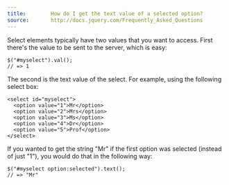 ```yaml
---
title:        How do I get the text value of a selected option?
source:       http://docs.jquery.com/Frequently_Asked_Questions
---
```


Select elements typically have two values that you want to access. First there's the value to be sent to the server, which is easy:

```
$("#myselect").val();
// => 1
```

The second is the text value of the select. For example, using the following select box:

```
<select id="myselect">
  <option value="1">Mr</option>
  <option value="2">Mrs</option>
  <option value="3">Ms</option>
  <option value="4">Dr</option>
  <option value="5">Prof</option>
</select>
```

If you wanted to get the string "Mr" if the first option was selected (instead of just "1"), you would do that in the following way:

```
$("#myselect option:selected").text();
// => "Mr"
```